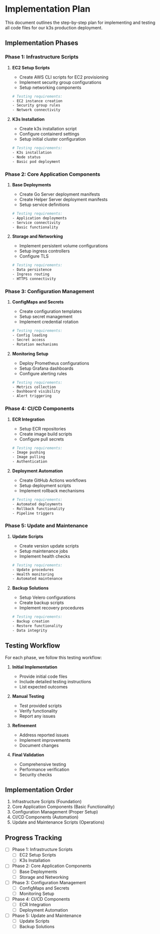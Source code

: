 # Implementation Plan

This document outlines the step-by-step plan for implementing and testing all code files for our k3s production deployment.

## Implementation Phases

### Phase 1: Infrastructure Scripts
1. **EC2 Setup Scripts**
   - Create AWS CLI scripts for EC2 provisioning
   - Implement security group configurations
   - Setup networking components
   ```bash
   # Testing requirements:
   - EC2 instance creation
   - Security group rules
   - Network connectivity
   ```

2. **K3s Installation**
   - Create k3s installation script
   - Configure containerd settings
   - Setup initial cluster configuration
   ```bash
   # Testing requirements:
   - K3s installation
   - Node status
   - Basic pod deployment
   ```

### Phase 2: Core Application Components
1. **Base Deployments**
   - Create Go Server deployment manifests
   - Create Helper Server deployment manifests
   - Setup service definitions
   ```bash
   # Testing requirements:
   - Application deployments
   - Service connectivity
   - Basic functionality
   ```

2. **Storage and Networking**
   - Implement persistent volume configurations
   - Setup ingress controllers
   - Configure TLS
   ```bash
   # Testing requirements:
   - Data persistence
   - Ingress routing
   - HTTPS connectivity
   ```

### Phase 3: Configuration Management
1. **ConfigMaps and Secrets**
   - Create configuration templates
   - Setup secret management
   - Implement credential rotation
   ```bash
   # Testing requirements:
   - Config loading
   - Secret access
   - Rotation mechanisms
   ```

2. **Monitoring Setup**
   - Deploy Prometheus configurations
   - Setup Grafana dashboards
   - Configure alerting rules
   ```bash
   # Testing requirements:
   - Metrics collection
   - Dashboard visibility
   - Alert triggering
   ```

### Phase 4: CI/CD Components
1. **ECR Integration**
   - Setup ECR repositories
   - Create image build scripts
   - Configure pull secrets
   ```bash
   # Testing requirements:
   - Image pushing
   - Image pulling
   - Authentication
   ```

2. **Deployment Automation**
   - Create GitHub Actions workflows
   - Setup deployment scripts
   - Implement rollback mechanisms
   ```bash
   # Testing requirements:
   - Automated deployments
   - Rollback functionality
   - Pipeline triggers
   ```

### Phase 5: Update and Maintenance
1. **Update Scripts**
   - Create version update scripts
   - Setup maintenance jobs
   - Implement health checks
   ```bash
   # Testing requirements:
   - Update procedures
   - Health monitoring
   - Automated maintenance
   ```

2. **Backup Solutions**
   - Setup Velero configurations
   - Create backup scripts
   - Implement recovery procedures
   ```bash
   # Testing requirements:
   - Backup creation
   - Restore functionality
   - Data integrity
   ```

## Testing Workflow

For each phase, we follow this testing workflow:

1. **Initial Implementation**
   - Provide initial code files
   - Include detailed testing instructions
   - List expected outcomes

2. **Manual Testing**
   - Test provided scripts
   - Verify functionality
   - Report any issues

3. **Refinement**
   - Address reported issues
   - Implement improvements
   - Document changes

4. **Final Validation**
   - Comprehensive testing
   - Performance verification
   - Security checks

## Implementation Order

1. Infrastructure Scripts (Foundation)
2. Core Application Components (Basic Functionality)
3. Configuration Management (Proper Setup)
4. CI/CD Components (Automation)
5. Update and Maintenance Scripts (Operations)

## Progress Tracking

- [ ] Phase 1: Infrastructure Scripts
  - [ ] EC2 Setup Scripts
  - [ ] K3s Installation

- [ ] Phase 2: Core Application Components
  - [ ] Base Deployments
  - [ ] Storage and Networking

- [ ] Phase 3: Configuration Management
  - [ ] ConfigMaps and Secrets
  - [ ] Monitoring Setup

- [ ] Phase 4: CI/CD Components
  - [ ] ECR Integration
  - [ ] Deployment Automation

- [ ] Phase 5: Update and Maintenance
  - [ ] Update Scripts
  - [ ] Backup Solutions 